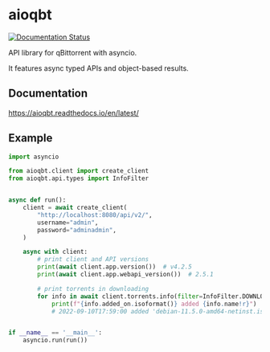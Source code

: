 # aioqbt

[![Documentation Status](https://readthedocs.org/projects/aioqbt/badge/?version=latest)](https://aioqbt.readthedocs.io/en/latest/?badge=latest)

API library for qBittorrent with asyncio.

It features async typed APIs and object-based results.

## Documentation

https://aioqbt.readthedocs.io/en/latest/

## Example

```python
import asyncio

from aioqbt.client import create_client
from aioqbt.api.types import InfoFilter


async def run():
    client = await create_client(
        "http://localhost:8080/api/v2/",
        username="admin",
        password="adminadmin",
    )

    async with client:
        # print client and API versions
        print(await client.app.version())  # v4.2.5
        print(await client.app.webapi_version())  # 2.5.1

        # print torrents in downloading
        for info in await client.torrents.info(filter=InfoFilter.DOWNLOADING):
            print(f"{info.added_on.isoformat()} added {info.name!r}")
            # 2022-09-10T17:59:00 added 'debian-11.5.0-amd64-netinst.iso'


if __name__ == '__main__':
    asyncio.run(run())
```
